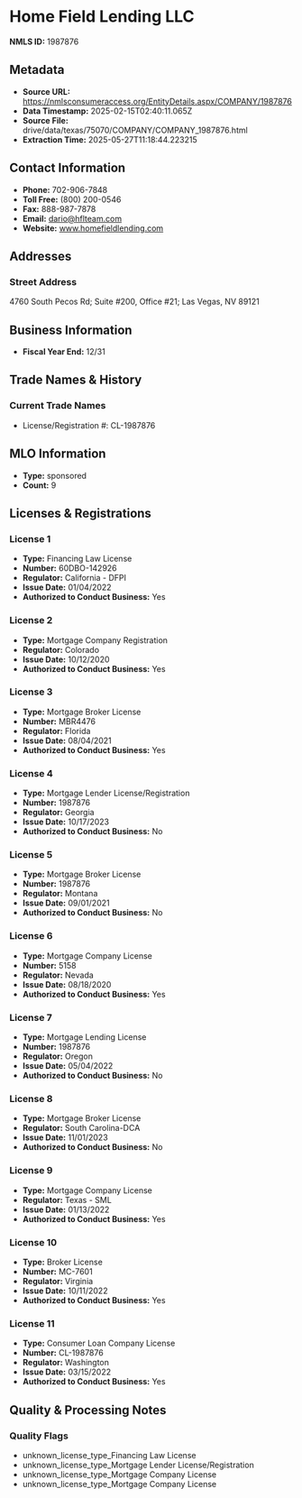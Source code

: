 # Home Field Lending LLC

**NMLS ID:** 1987876

## Metadata
- **Source URL:** https://nmlsconsumeraccess.org/EntityDetails.aspx/COMPANY/1987876
- **Data Timestamp:** 2025-02-15T02:40:11.065Z
- **Source File:** drive/data/texas/75070/COMPANY/COMPANY_1987876.html
- **Extraction Time:** 2025-05-27T11:18:44.223215

## Contact Information
- **Phone:** 702-906-7848
- **Toll Free:** (800) 200-0546
- **Fax:** 888-987-7878
- **Email:** dario@hflteam.com
- **Website:** www.homefieldlending.com

## Addresses
### Street Address
4760 South Pecos Rd; Suite #200, Office #21; Las Vegas, NV 89121

## Business Information
- **Fiscal Year End:** 12/31

## Trade Names & History
### Current Trade Names
- License/Registration #: CL-1987876

## MLO Information
- **Type:** sponsored
- **Count:** 9

## Licenses & Registrations

### License 1
- **Type:** Financing Law License
- **Number:** 60DBO-142926
- **Regulator:** California - DFPI
- **Issue Date:** 01/04/2022
- **Authorized to Conduct Business:** Yes

### License 2
- **Type:** Mortgage Company Registration
- **Regulator:** Colorado
- **Issue Date:** 10/12/2020
- **Authorized to Conduct Business:** Yes

### License 3
- **Type:** Mortgage Broker License
- **Number:** MBR4476
- **Regulator:** Florida
- **Issue Date:** 08/04/2021
- **Authorized to Conduct Business:** Yes

### License 4
- **Type:** Mortgage Lender License/Registration
- **Number:** 1987876
- **Regulator:** Georgia
- **Issue Date:** 10/17/2023
- **Authorized to Conduct Business:** No

### License 5
- **Type:** Mortgage Broker License
- **Number:** 1987876
- **Regulator:** Montana
- **Issue Date:** 09/01/2021
- **Authorized to Conduct Business:** No

### License 6
- **Type:** Mortgage Company License
- **Number:** 5158
- **Regulator:** Nevada
- **Issue Date:** 08/18/2020
- **Authorized to Conduct Business:** Yes

### License 7
- **Type:** Mortgage Lending License
- **Number:** 1987876
- **Regulator:** Oregon
- **Issue Date:** 05/04/2022
- **Authorized to Conduct Business:** No

### License 8
- **Type:** Mortgage Broker License
- **Regulator:** South Carolina-DCA
- **Issue Date:** 11/01/2023
- **Authorized to Conduct Business:** No

### License 9
- **Type:** Mortgage Company License
- **Regulator:** Texas - SML
- **Issue Date:** 01/13/2022
- **Authorized to Conduct Business:** Yes

### License 10
- **Type:** Broker License
- **Number:** MC-7601
- **Regulator:** Virginia
- **Issue Date:** 10/11/2022
- **Authorized to Conduct Business:** Yes

### License 11
- **Type:** Consumer Loan Company License
- **Number:** CL-1987876
- **Regulator:** Washington
- **Issue Date:** 03/15/2022
- **Authorized to Conduct Business:** Yes

## Quality & Processing Notes
### Quality Flags
- unknown_license_type_Financing Law License
- unknown_license_type_Mortgage Lender License/Registration
- unknown_license_type_Mortgage Company License
- unknown_license_type_Mortgage Company License
